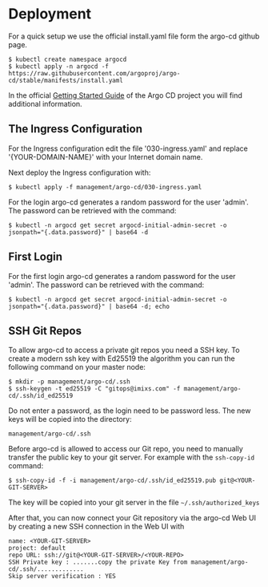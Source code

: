 # Deployment

For a quick setup we use the official install.yaml file form the argo-cd github page. 

	$ kubectl create namespace argocd
	$ kubectl apply -n argocd -f https://raw.githubusercontent.com/argoproj/argo-cd/stable/manifests/install.yaml
	
In the official [Getting Started Guide](https://argo-cd.readthedocs.io/en/stable/getting_started/) of the Argo CD project you will find additional information.


## The Ingress Configuration

For the Ingress configuration edit the file '030-ingress.yaml' and replace '{YOUR-DOMAIN-NAME}' with your Internet domain name.

Next deploy the Ingress configuration with:

	$ kubectl apply -f management/argo-cd/030-ingress.yaml

For the login argo-cd generates a random password for the user 'admin'. The password can be retrieved with the command:

	$ kubectl -n argocd get secret argocd-initial-admin-secret -o jsonpath="{.data.password}" | base64 -d



## First Login

For the first  login argo-cd generates a random password for the user 'admin'. The password can be retrieved with the command:

	$ kubectl -n argocd get secret argocd-initial-admin-secret -o jsonpath="{.data.password}" | base64 -d; echo
	

## SSH Git Repos

To allow argo-cd to access a private git repos you need a SSH key. 
To create a modern ssh key with Ed25519 the algorithm you can run the following command on your master node:

	$ mkdir -p management/argo-cd/.ssh
	$ ssh-keygen -t ed25519 -C "gitops@imixs.com" -f management/argo-cd/.ssh/id_ed25519

Do not enter a password, as the login need to be password less. 
The new keys will be copied into the directory:  

	management/argo-cd/.ssh

Before argo-cd is allowed to access our Git repo, you need to manually transfer the public key to your git server. For example with the `ssh-copy-id` command: 

	$ ssh-copy-id -f -i management/argo-cd/.ssh/id_ed25519.pub git@<YOUR-GIT-SERVER>
	
The key will be copied into your git server in the file  `~/.ssh/authorized_keys` 

After that, you can now connect your Git repository via the argo-cd Web UI by creating a new SSH connection in the Web UI with 

	name: <YOUR-GIT-SERVER>
	project: default
	repo URL: ssh://git@<YOUR-GIT-SERVER>/<YOUR-REPO>
	SSH Private key : .......copy the private Key from management/argo-cd/.ssh/.............
	Skip server verification : YES
